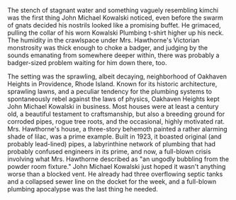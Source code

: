 The stench of stagnant water and something vaguely resembling kimchi was the first thing John Michael Kowalski noticed, even before the swarm of gnats decided his nostrils looked like a promising buffet. He grimaced, pulling the collar of his worn Kowalski Plumbing t-shirt higher up his neck. The humidity in the crawlspace under Mrs. Hawthorne's Victorian monstrosity was thick enough to choke a badger, and judging by the sounds emanating from somewhere deeper within, there was probably a badger-sized problem waiting for him down there, too.

The setting was the sprawling, albeit decaying, neighborhood of Oakhaven Heights in Providence, Rhode Island. Known for its historic architecture, sprawling lawns, and a peculiar tendency for the plumbing systems to spontaneously rebel against the laws of physics, Oakhaven Heights kept John Michael Kowalski in business. Most houses were at least a century old, a beautiful testament to craftsmanship, but also a breeding ground for corroded pipes, rogue tree roots, and the occasional, highly motivated rat. Mrs. Hawthorne's house, a three-story behemoth painted a rather alarming shade of lilac, was a prime example. Built in 1923, it boasted original (and probably lead-lined) pipes, a labyrinthine network of plumbing that had probably confused engineers in its prime, and now, a full-blown crisis involving what Mrs. Hawthorne described as "an ungodly bubbling from the powder room fixture." John Michael Kowalski just hoped it wasn't anything worse than a blocked vent. He already had three overflowing septic tanks and a collapsed sewer line on the docket for the week, and a full-blown plumbing apocalypse was the last thing he needed.
